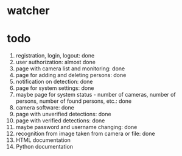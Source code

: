 # watcher

# todo
1. registration, login, logout: done
2. user authorization: almost done
3. page with camera list and monitoring: done
4. page for adding and deleting persons: done
5. notification on detection: done
6. page for system settings: done
7. maybe page for system status - number of cameras, number of persons, number of found persons, etc.: done
8. camera software: done
9. page with unverified detections: done
10. page with verified detections: done
11. maybe password and username changing: done
12. recognition from image taken from camera or file: done
13. HTML documentation
14. Python documentation